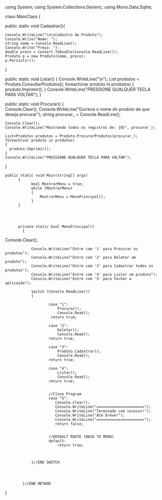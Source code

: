 using System;
using System.Collections.Generic;
using Mono.Data.Sqlite;


class MainClass {

   
  public static void Cadastrar(){
 
    Console.WriteLine("\n\nCadastro de Produto");
    Console.Write("Nome: ");
    string nome = Console.ReadLine();
    Console.Write("Preço: ");
    double preco = Convert.ToDouble(Console.ReadLine());
    Produto p = new Produto(nome, preco);
    p.Persistir();

  }

  public static void Listar()
  {
    Console.WriteLine("\n");
    List<Produto> produtos = Produto.ConsultarProdutos();
    foreach(var produto in produtos)
    {
      produto.Imprimir();
    }
    Console.WriteLine("PRESSIONE QUALQUER TECLA PARA VOLTAR");
  }


  public static void Procurar()
  {  
    Console.Clear();
    Console.WriteLine("Escreva o nome do produto de que deseja procurar");
    string procurar_ = Console.ReadLine();
 
    Console.Clear();
    Console.WriteLine("Mostrando todos os registros de: {0}", procurar_);
  
    List<Produto> produtos = Produto.ProcurarProdutos(procurar_);
    foreach(var produto in produtos)
    {
      produto.Imprimir();
    }
    Console.WriteLine("PRESSIONE QUALQUER TECLA PARA VOLTAR");
  }
 

 
    public static void Main(string[] args)
          {                 
                bool MostrarMenu = true;
                while (MostrarMenu)
                {
                    MostrarMenu = MenuPrincipal();
                }
          }




          private static bool MenuPrincipal()
            {
Console.Clear();
     
                Console.WriteLine("Entre com '1' para Procurar os produtos");
                Console.WriteLine("Entre com '2' para Deletar um produto");
                Console.WriteLine("Entre com '3' para Cadastrar todos os produtos");
                Console.WriteLine("Entre com '4' para Listar um produto");
                Console.WriteLine("Entre com '5' para Fechar a aplicação");
           
                switch (Console.ReadLine())
                {
                        
                        case "1":
                            Procurar();
                            Console.Read();    
                         return true;

                        case "2":
                            Deletar();
                            Console.Read();                          
                        return true;

                        case "3":
                            Produto.Cadastrar();
                            Console.Read();                          
                        return true;

                        case "4":                       
                            Listar();
                            Console.Read();   
                        return true;


                        //Close Program
                        case "5":
                           Console.Clear();
                           Console.WriteLine("======================");
                           Console.WriteLine("Terminado com sucesso!");
                           Console.WriteLine("Até breve!");
                           Console.WriteLine("======================");
                           return false;
                           

                        //DEFAULT ROUTE (BACK TO MENU)
                        default:
                            return true;



                }//END SWITCH




            }//END METHOD


}
